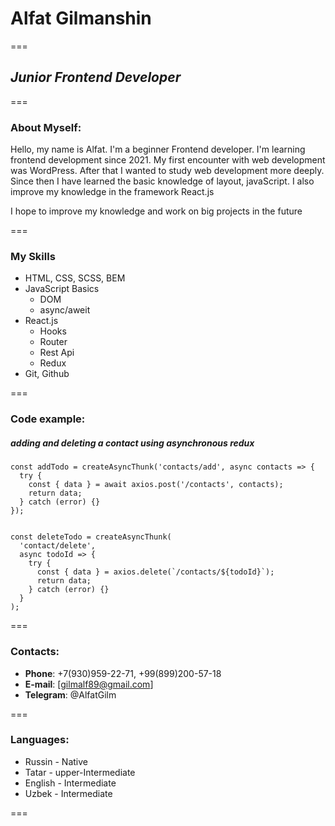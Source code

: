 # __Alfat Gilmanshin__

===

## *Junior Frontend Developer*

===

### About Myself:

Hello, my name is Alfat. I'm a beginner Frontend developer.
I'm learning frontend development since 2021.
My first encounter with web development was WordPress.
After that I wanted to study web development more deeply.
Since then I have learned the basic knowledge of layout, javaScript.
I also improve my knowledge in the framework React.js

I hope to improve my knowledge and work on big projects in the future

===

### My Skills

* HTML, CSS, SCSS, BEM
* JavaScript Basics
    + DOM
    + async/aweit
* React.js
    + Hooks
    + Router
    + Rest Api
    + Redux
* Git, Github

===

### Code example:

##### *adding and deleting a contact using asynchronous redux*

```
const addTodo = createAsyncThunk('contacts/add', async contacts => {
  try {
    const { data } = await axios.post('/contacts', contacts);
    return data;
  } catch (error) {}
});


const deleteTodo = createAsyncThunk(
  'contact/delete',
  async todoId => {
    try {
      const { data } = axios.delete(`/contacts/${todoId}`);
      return data;
    } catch (error) {}
  }
);

```

===

### Contacts:

- __Phone__: +7(930)959-22-71, +99(899)200-57-18
- __E-mail__: [gilmalf89@gmail.com]
- __Telegram__: @AlfatGilm

===

### Languages:

* Russin - Native
* Tatar - upper-Intermediate
* English - Intermediate
* Uzbek - Intermediate

===










